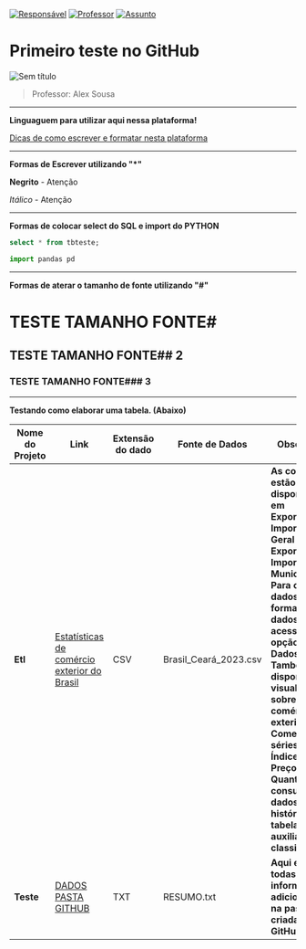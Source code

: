[![Responsável](https://img.shields.io/badge/Responsável-JaderOlivier-blue.svg)](https://github.com/jaderolivier) 
[![Professor](https://img.shields.io/badge/Professor-AlexSouza-red.svg)](https://github.com/aasouzaconsult) 
[![Assunto](https://img.shields.io/badge/Assunto-GitHub-yellow.svg)](https://github.com/) 

# Primeiro teste no GitHub

![Sem título](https://github.com/jaderolivier/Repositorio_Teste/assets/142109322/814e6fc1-6f12-4cf4-bfdf-5c47dea206e6)


> Professor: Alex Sousa
---

**Linguaguem para utilizar aqui nessa plataforma!**

[Dicas de como escrever e formatar nesta plataforma](https://docs.github.com/pt/get-started/writing-on-github/getting-started-with-writing-and-formatting-on-github/basic-writing-and-formatting-syntax)

---

**Formas de Escrever utilizando "*"**

**Negrito** - Atenção

*Itálico* - Atenção

---

**Formas de colocar select do SQL e import do PYTHON**

```sql
select * from tbteste;
```

```python
import pandas pd
```

---

**Formas de aterar o tamanho de fonte utilizando "#"**

# TESTE TAMANHO FONTE#

## TESTE TAMANHO FONTE## 2

### TESTE TAMANHO FONTE### 3

---

**Testando como elaborar uma tabela. (Abaixo)**

|    Nome do Projeto  |    Link    | Extensão do dado    | Fonte de Dados  | Observação  | 
| ------------        | ------------        | ------------ | ------------    |------------ |
| **Etl** | [Estatísticas de comércio exterior do Brasil](http://comexstat.mdic.gov.br/pt/home) | CSV | Brasil_Ceará_2023.csv | **As consultas estão disponíveis em Exportação e Importação Geral e Exportação e Importação Municípios. Para obter os dados em formato de dados brutos acesse a opção Base de Dados. Também estão disponíveis visualizações sobre o comércio exterior em Comex Vis, séries de Índices de Preço & Quantum, consultas a dados históricos e as tabelas auxiliares de classificações.**|
| **Teste** | [DADOS PASTA GITHUB](https://github.com/jaderolivier/Repositorio_Teste/tree/main/Teste) | TXT | RESUMO.txt | **Aqui estão todas as informações adicionadas na pasta criada no GitHub.**|

